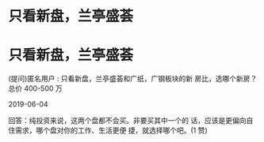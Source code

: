 # 只看新盘，兰亭盛荟

# 只看新盘，兰亭盛荟

(提问)匿名用户 : 只看新盘，兰亭盛荟和广纸，广钢板块的新 房比，选哪个新房？总价 400-500 万

2019-06-04

回答：纯投资来说，这两个盘都不会买。非要买其中一个的 话，应该是更偏向自住需求，哪个盘对你的工作、生活更便 捷，就选择哪个吧。(1 赞)